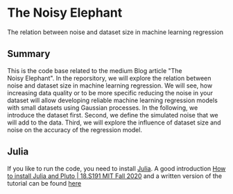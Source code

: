 # The Noisy Elephant
The relation between noise and dataset size in machine learning regression

## Summary
This is the code base related to the medium Blog article "The Noisy Elephant".
In the reporsitory, we will explore the relation between noise and dataset size
in machine learning regression. We will see, how increasing data quality or to
be more specific reducing the noise in your dataset will allow developing reliable
machine learning regression models with small datasets using Gaussian processes.
In the following, we introduce the dataset first. Second, we define the simulated
noise that we will add to the data. Third, we will explore the influence of dataset
size and noise on the accuracy of the regression model.

## Julia
If you like to run the code, you need to install [Julia](https://julialang.org). A
good introduction [How to install Julia and Pluto | 18.S191 MIT Fall 2020](https://youtu.be/OOjKEgbt8AI) and a
written version of the tutorial can be found [here](https://computationalthinking.mit.edu/Fall20/installation/)
